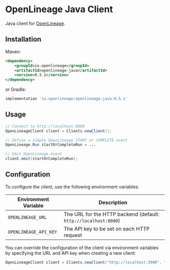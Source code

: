 # OpenLineage Java Client

Java client for [OpenLineage](https://openlineage.io).

## Installation

Maven:

```xml
<dependency>
    <groupId>io.openlineage</groupId>
    <artifactId>openlineage-java</artifactId>
    <version>0.5.1</version>
</dependency>
```

or Gradle:

```groovy
implementation 'io.openlineage:openlineage-java:0.5.1'
```

## Usage

```java
// Connect to http://localhost:8080
OpenLineageClient client = Clients.newClient();

// Define a simple OpenLineage START or COMPLETE event
OpenLineage.Run startOrCompleteRun = ...

// Emit OpenLineage event
client.emit(startOrCompleteRun);
```

## Configuration

To configure the client, use the following environment variables:

| **Environment Variable** | **Description**                                                 |
|--------------------------|-----------------------------------------------------------------|
| `OPENLINEAGE_URL`        | The URL for the HTTP backend (default: `http://localhost:8080`) |
| `OPENLINEAGE_API_KEY`    | The API key to be set on each HTTP request                      |

You can override the configuration of the client via environment variables by specifying the URL and API key when
creating a new client:

```java
OpenLineageClient client = Clients.newClient("http://localhost:5000", "f38d2189-c603-4b46-bdea-e573a3b5a7d5");
```
